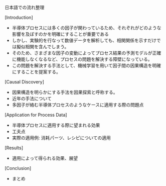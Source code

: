 日本語での流れ整理

[Introduction]
- 半導体プロセスには多くの因子が関わっているため、それぞれがどのような影響を及ぼすのかを明確にすることが重要である
- しかし、実験的を行なって数値データを解析しても、相関関係を示すだけでは擬似相関を含んでしまう。
- そのため、さまざまな因子の変動によってプロセス結果の予測モデルが正確に機能しなくなるなど、プロセスの問題を解決する障壁になっている。
- この問題を解決する手法として、機械学習を用いて因子間の因果構造を明確にすることを提案する。

[Causal Discovery]
- 因果構造を明らかにする手法を因果探索と呼称する。
- 近年の手法について
- 多因子が絡む半導体プロセスのようなケースに適用する際の問題点

[Application for Process Data]
- 半導体プロセスに適用する際に望まれる効果
- 工夫点
- 実際の適用例: 消耗パーツ、レシピについての適用

[Results]
- 適用によって得られる効果、展望

[Conclusion]
- まとめ